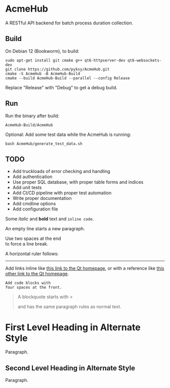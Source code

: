# AcmeHub

A RESTful API backend for batch process duration collection.

## Build

On Debian 12 (Bookworm), to build:

```
sudo apt-get install git cmake g++ qt6-httpserver-dev qt6-websockets-dev
git clone https://github.com/pyksy/AcmeHub.git
cmake -S AcmeHub -B AcmeHub-Build
cmake --build AcmeHub-Build --parallel --config Release
```
Replace "Release" with "Debug" to get a debug build.

## Run

Run the binary after build:

```
AcmeHub-Build/AcmeHub
```

Optional: Add some test data while the AcmeHub is running:
```
bash AcmeHub/generate_test_data.sh
```

## TODO

- Add truckloads of error checking and handling
- Add authentication
- Use proper SQL database, with proper table forms and indices
- Add unit tests
- Add CI/CD pipeline with proper test automation
- Write proper documentation
- Add cmdline options
- Add configuration file

Some *italic* and **bold** text and `inline code`.

An empty line starts a new paragraph.

Use two spaces at the end  
to force a line break.

A horizontal ruler follows:

---

Add links inline like [this link to the Qt homepage](https://www.qt.io),
or with a reference like [this other link to the Qt homepage][1].

    Add code blocks with
    four spaces at the front.

> A blockquote
> starts with >
>
> and has the same paragraph rules as normal text.

First Level Heading in Alternate Style
======================================

Paragraph.

Second Level Heading in Alternate Style
---------------------------------------

Paragraph.

[1]: https://www.qt.io
